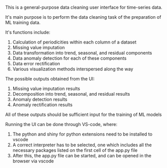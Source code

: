 This is a general-purpose data cleaning user interface for time-series data.

It's main purpose is to perform the data cleaning task of the preparation of ML training data.

It's functions include:
1) Calculation of periodicities within each column of a dataset
2) Missing value imputation
3) Data transformation into trend, seasonal, and residual components
4) Data anomaly detection for each of these components
5) Data error rectification
6) Various visualization methods interspersed along the way

The possible outputs obtained from the UI:
1) Missing value imputation results
2) Decomposition into trend, seasonal, and residual results
3) Anomaly detection results
4) Anomaly rectification results

All of these outputs should be sufficient input for the training of ML models

Running the UI can be done through VS-code, where:
1) The python and shiny for python extensions need to be installed to vscode
2) A correct interpreter has to be selected, one which includes all the necessary packages listed on the first cell of the app.py file
3) After this, the app.py file can be started, and can be opened in the browser via vscode
